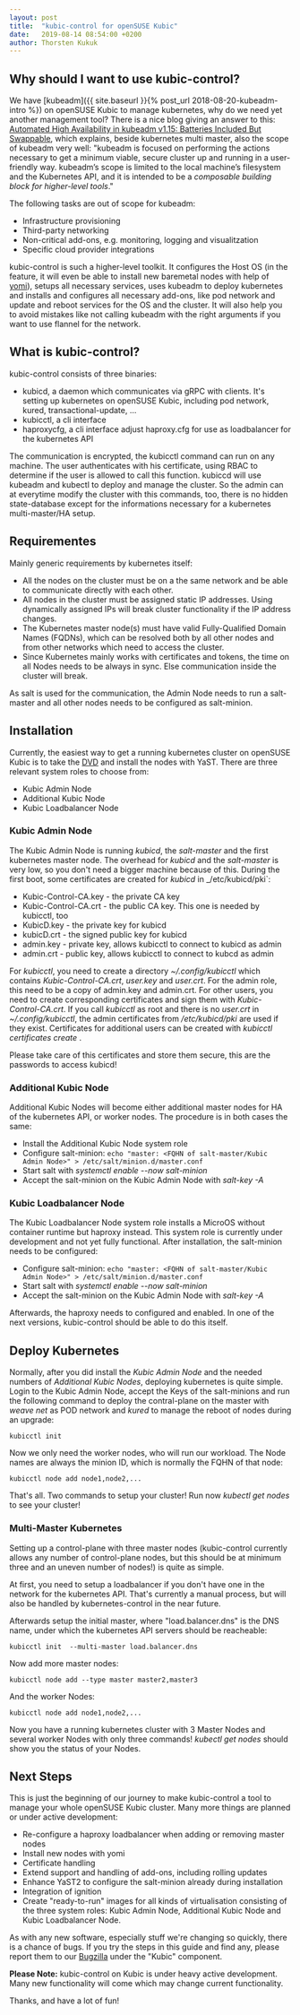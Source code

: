 ```yaml
---
layout: post
title:  "kubic-control for openSUSE Kubic"
date:   2019-08-14 08:54:00 +0200
author: Thorsten Kukuk
---
```

## Why should I want to use kubic-control?

We have [kubeadm]({{ site.baseurl }}{% post_url 2018-08-20-kubeadm-intro %}) on openSUSE Kubic to manage kubernetes, why do we need yet another management tool?
There is a nice blog giving an answer to this: [Automated High Availability in kubeadm v1.15: Batteries Included But Swappable](https://kubernetes.io/blog/2019/06/24/automated-high-availability-in-kubeadm-v1.15-batteries-included-but-swappable/), which explains, beside kubernetes multi master, also the scope of kubeadm very well: "kubeadm is focused on performing the actions necessary to get a minimum viable, secure cluster up and running in a user-friendly way. kubeadm’s scope is limited to the local machine’s filesystem and the Kubernetes API, and it is intended to be a _composable building block for higher-level tools_."

The following tasks are out of scope for kubeadm:
- Infrastructure provisioning
- Third-party networking
- Non-critical add-ons, e.g. monitoring, logging and visualitzation
- Specific cloud provider integrations

kubic-control is such a higher-level toolkit. It configures the Host OS (in the feature, it will even be able to install new baremetal nodes with help of [yomi](https://github.com/openSUSE/yomi)), setups all necessary services, uses kubeadm to deploy kubernetes and installs and configures all necessary add-ons, like pod network and update and reboot services for the OS and the cluster. It will also help you to avoid mistakes like not calling kubeadm with the right arguments if you want to use flannel for the network.

## What is kubic-control?

kubic-control consists of three binaries:
- kubicd, a daemon which communicates via gRPC with clients. It's setting up kubernetes on openSUSE Kubic, including pod network, kured, transactional-update, ...
- kubicctl, a cli interface
- haproxycfg, a cli interface adjust haproxy.cfg for use as loadbalancer for the kubernetes API

The communication is encrypted, the kubicctl command can run on any
machine. The user authenticates with his certificate, using RBAC to determine
if the user is allowed to call this function. kubiccd will use kubeadm and
kubectl to deploy and manage the cluster. So the admin can at everytime modify
the cluster with this commands, too, there is no hidden state-database except
for the informations necessary for a kubernetes multi-master/HA setup.

## Requirementes

Mainly generic requirements by kubernetes itself:

- All the nodes on the cluster must be on a the same network and be able to communicate directly with each other.
- All nodes in the cluster must be assigned static IP addresses. Using dynamically assigned IPs will break cluster functionality if the IP address changes.
- The Kubernetes master node(s) must have valid Fully-Qualified Domain Names (FQDNs), which can be resolved both by all other nodes and from other networks which need to access the cluster.
- Since Kubernetes mainly works with certificates and tokens, the time on all Nodes needs to be always in sync. Else communication inside the cluster will break.

As salt is used for the communication, the Admin Node needs to run a
salt-master and all other nodes needs to be configured as salt-minion.

## Installation

Currently, the easiest way to get a running kubernetes cluster on openSUSE
Kubic is to take the [DVD](http://download.opensuse.org/tumbleweed/iso/) and
install the nodes with YaST. There are three relevant system roles to choose
from:
- Kubic Admin Node
- Additional Kubic Node
- Kubic Loadbalancer Node

### Kubic Admin Node

The Kubic Admin Node is running _kubicd_, the _salt-master_ and the first kubernetes
master node. The overhead for _kubicd_ and the _salt-master_ is very low, so
you don't need a bigger machine because of this.
During the first boot, some certificates are created for _kubicd_ in _/etc/kubicd/pki`:

- Kubic-Control-CA.key - the private CA key
- Kubic-Control-CA.crt - the public CA key. This one is needed by kubicctl, too
- KubicD.key - the private key for kubicd
- kubicD.crt - the signed public key for kubicd
- admin.key - private key, allows kubicctl to connect to kubicd as admin
- admin.crt - public key, allows kubicctl to connect to kubcd as admin

For _kubicctl_, you need to create a directory _~/.config/kubicctl_ which contains _Kubic-Control-CA.crt_, _user.key_ and _user.crt_. For the admin role, this need to be a copy of admin.key and admin.crt. For other users, you need to create corresponding certificates and sign them with _Kubic-Control-CA.crt_. If you call _kubicctl_ as root and there is no _user.crt_ in _~/.config/kubicctl_, the admin certificates from _/etc/kubicd/pki_ are used if they exist. Certificates for additional users can be created with _kubicctl certificates create <account>_.

Please take care of this certificates and store them secure, this are the passwords to access kubicd!


### Additional Kubic Node

Additional Kubic Nodes will become either additional master nodes for HA of
the kubernetes API, or worker nodes. The procedure is in both cases the same:
- Install the Additional Kubic Node system role
- Configure salt-minion: `echo "master: <FQHN of salt-master/Kubic Admin
Node>" > /etc/salt/minion.d/master.conf`
- Start salt with _systemctl enable --now salt-minion_
- Accept the salt-minion on the Kubic Admin Node with _salt-key -A_

### Kubic Loadbalancer Node

The Kubic Loadbalancer Node system role installs a MicroOS without container runtime but haproxy instead. This system role is currently under development and not yet fully functional. After installation, the salt-minion needs to be configured:
- Configure salt-minion: `echo "master: <FQHN of salt-master/Kubic Admin
Node>" > /etc/salt/minion.d/master.conf`
- Start salt with _systemctl enable --now salt-minion_
- Accept the salt-minion on the Kubic Admin Node with _salt-key -A_

Afterwards, the haproxy needs to configured and enabled. In one of the next
versions, kubic-control should be able to do this itself.

## Deploy Kubernetes

Normally, after you did install the _Kubic Admin Node_ and the needed numbers of
_Additional Kubic Nodes_, deploying kubernetes is quite simple. Login to the
Kubic Admin Node, accept the Keys of the salt-minions and run the following
command to deploy the contral-plane on the master with _weave net_ as POD
network and _kured_ to manage the reboot of nodes during an upgrade:

```
kubicctl init
```

Now we only need the worker nodes, who will run our workload. The Node names
are always the minion ID, which is normally the FQHN of that node:

```
kubicctl node add node1,node2,...
```

That's all. Two commands to setup your cluster! Run now _kubectl get nodes_ to see your cluster!

### Multi-Master Kubernetes

Setting up a control-plane with three master nodes (kubic-control currently
allows any number of control-plane nodes, but this should be at minimum three
and an uneven number of nodes!) is quite as simple.

At first, you need to setup a loadbalancer if you don't have one in the
network for the kubernetes API. That's currently a manual process, but will
also be handled by kubernetes-control in the near future.

Afterwards setup the initial master, where "load.balancer.dns" is the DNS
name, under which the kubernetes API servers should be reacheable:

```
kubicctl init  --multi-master load.balancer.dns
```

Now add more master nodes:

```
kubicctl node add --type master master2,master3
```

And the worker Nodes:

```
kubicctl node add node1,node2,...
```

Now you have a running kubernetes cluster with 3 Master Nodes and several
worker Nodes with only three commands! _kubectl get nodes_ should show you the status of your Nodes.

## Next Steps

This is just the beginning of our journey to make kubic-control a tool to
manage your whole openSUSE Kubic cluster. Many more things are planned or
under active development:

* Re-configure a haproxy loadbalancer when adding or removing master nodes
* Install new nodes with yomi
* Certificate handling
* Extend support and handling of add-ons, including rolling updates
* Enhance YaST2 to configure the salt-minion already during installation
* Integration of ignition
* Create "ready-to-run" images for all kinds of virtualisation consisting of the three system roles: Kubic Admin Node, Additional Kubic Node and Kubic Loadbalancer Node.

As with any new software, especially stuff we're changing so quickly, there is a chance of bugs. If you try the steps in this guide and find any, please report them to our [Bugzilla](http://bugzilla.opensuse.org/enter_bug.cgi?product=openSUSE+Tumbleweed&format=guided) under the "Kubic" component.

**Please Note:**  kubic-control on Kubic is under heavy active development. Many new functionality will come which may change current  functionality.

Thanks, and have a lot of fun!
